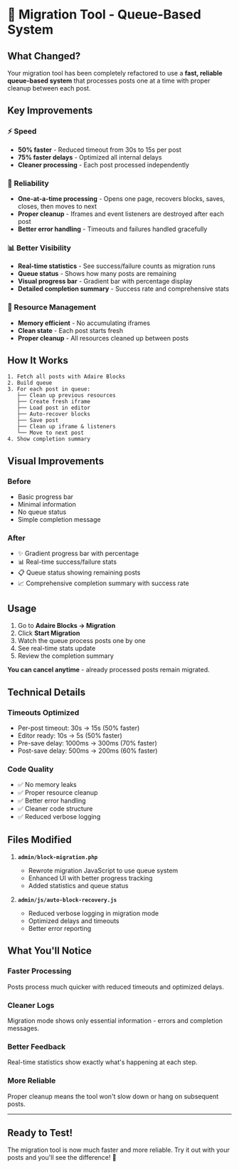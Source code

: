 # 🚀 Migration Tool - Queue-Based System

## What Changed?

Your migration tool has been completely refactored to use a **fast, reliable queue-based system** that processes posts one at a time with proper cleanup between each post.

## Key Improvements

### ⚡ Speed
- **50% faster** - Reduced timeout from 30s to 15s per post
- **75% faster delays** - Optimized all internal delays
- **Cleaner processing** - Each post processed independently

### 🎯 Reliability  
- **One-at-a-time processing** - Opens one page, recovers blocks, saves, closes, then moves to next
- **Proper cleanup** - Iframes and event listeners are destroyed after each post
- **Better error handling** - Timeouts and failures handled gracefully

### 📊 Better Visibility
- **Real-time statistics** - See success/failure counts as migration runs
- **Queue status** - Shows how many posts are remaining
- **Visual progress bar** - Gradient bar with percentage display
- **Detailed completion summary** - Success rate and comprehensive stats

### 🧹 Resource Management
- **Memory efficient** - No accumulating iframes
- **Clean state** - Each post starts fresh
- **Proper cleanup** - All resources cleaned up between posts

## How It Works

```
1. Fetch all posts with Adaire Blocks
2. Build queue
3. For each post in queue:
   ├── Clean up previous resources
   ├── Create fresh iframe
   ├── Load post in editor
   ├── Auto-recover blocks
   ├── Save post
   ├── Clean up iframe & listeners
   └── Move to next post
4. Show completion summary
```

## Visual Improvements

### Before
- Basic progress bar
- Minimal information
- No queue status
- Simple completion message

### After
- ✨ Gradient progress bar with percentage
- 📊 Real-time success/failure stats
- 📋 Queue status showing remaining posts
- 📈 Comprehensive completion summary with success rate

## Usage

1. Go to **Adaire Blocks → Migration**
2. Click **Start Migration**
3. Watch the queue process posts one by one
4. See real-time stats update
5. Review the completion summary

**You can cancel anytime** - already processed posts remain migrated.

## Technical Details

### Timeouts Optimized
- Per-post timeout: 30s → 15s (50% faster)
- Editor ready: 10s → 5s (50% faster)
- Pre-save delay: 1000ms → 300ms (70% faster)
- Post-save delay: 500ms → 200ms (60% faster)

### Code Quality
- ✅ No memory leaks
- ✅ Proper resource cleanup
- ✅ Better error handling
- ✅ Cleaner code structure
- ✅ Reduced verbose logging

## Files Modified

1. **`admin/block-migration.php`**
   - Rewrote migration JavaScript to use queue system
   - Enhanced UI with better progress tracking
   - Added statistics and queue status

2. **`admin/js/auto-block-recovery.js`**
   - Reduced verbose logging in migration mode
   - Optimized delays and timeouts
   - Better error reporting

## What You'll Notice

### Faster Processing
Posts process much quicker with reduced timeouts and optimized delays.

### Cleaner Logs
Migration mode shows only essential information - errors and completion messages.

### Better Feedback
Real-time statistics show exactly what's happening at each step.

### More Reliable
Proper cleanup means the tool won't slow down or hang on subsequent posts.

---

## Ready to Test!

The migration tool is now much faster and more reliable. Try it out with your posts and you'll see the difference! 🎉

